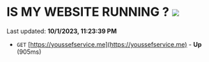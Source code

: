# IS MY WEBSITE RUNNING ? [![](https://img.shields.io/static/v1?label=Sponsor&message=%E2%9D%A4&logo=GitHub&color=%23fe8e86)](https://github.com/sponsors/<username>)

Last updated: **10/1/2023, 11:23:39 PM**

- `GET` [https://youssefservice.me](https://youssefservice.me) - **Up** (905ms)
